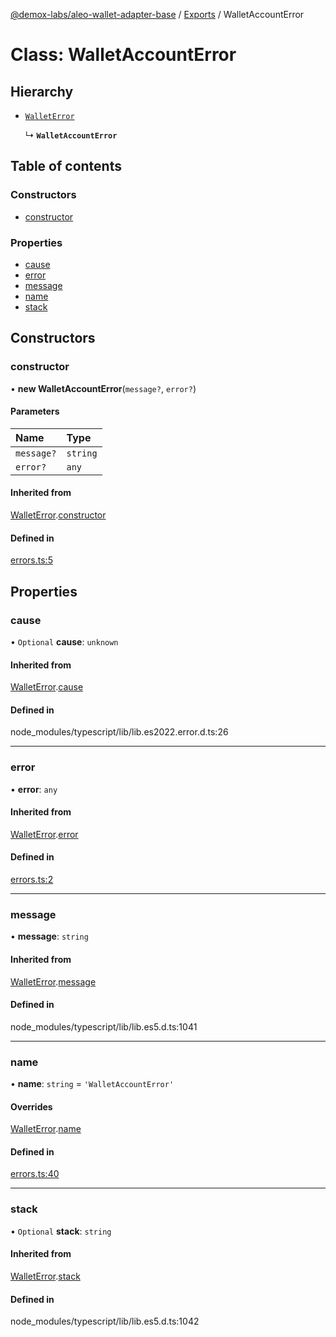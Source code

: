 [@demox-labs/aleo-wallet-adapter-base](../README.md) / [Exports](../modules.md) / WalletAccountError

# Class: WalletAccountError

## Hierarchy

- [`WalletError`](WalletError.md)

  ↳ **`WalletAccountError`**

## Table of contents

### Constructors

- [constructor](WalletAccountError.md#constructor)

### Properties

- [cause](WalletAccountError.md#cause)
- [error](WalletAccountError.md#error)
- [message](WalletAccountError.md#message)
- [name](WalletAccountError.md#name)
- [stack](WalletAccountError.md#stack)

## Constructors

### constructor

• **new WalletAccountError**(`message?`, `error?`)

#### Parameters

| Name | Type |
| :------ | :------ |
| `message?` | `string` |
| `error?` | `any` |

#### Inherited from

[WalletError](WalletError.md).[constructor](WalletError.md#constructor)

#### Defined in

[errors.ts:5](https://github.com/demox-labs/aleo-wallet-adapter/blob/aa97381/packages/core/base/errors.ts#L5)

## Properties

### cause

• `Optional` **cause**: `unknown`

#### Inherited from

[WalletError](WalletError.md).[cause](WalletError.md#cause)

#### Defined in

node_modules/typescript/lib/lib.es2022.error.d.ts:26

___

### error

• **error**: `any`

#### Inherited from

[WalletError](WalletError.md).[error](WalletError.md#error)

#### Defined in

[errors.ts:2](https://github.com/demox-labs/aleo-wallet-adapter/blob/aa97381/packages/core/base/errors.ts#L2)

___

### message

• **message**: `string`

#### Inherited from

[WalletError](WalletError.md).[message](WalletError.md#message)

#### Defined in

node_modules/typescript/lib/lib.es5.d.ts:1041

___

### name

• **name**: `string` = `'WalletAccountError'`

#### Overrides

[WalletError](WalletError.md).[name](WalletError.md#name)

#### Defined in

[errors.ts:40](https://github.com/demox-labs/aleo-wallet-adapter/blob/aa97381/packages/core/base/errors.ts#L40)

___

### stack

• `Optional` **stack**: `string`

#### Inherited from

[WalletError](WalletError.md).[stack](WalletError.md#stack)

#### Defined in

node_modules/typescript/lib/lib.es5.d.ts:1042
